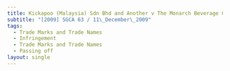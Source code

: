 ```yaml
---
title: Kickapoo (Malaysia) Sdn Bhd and Another v The Monarch Beverage Co (Europe) Ltd
subtitle: "[2009] SGCA 63 / 11\_December\_2009"
tags:
  - Trade Marks and Trade Names
  - Infringement
  - Trade Marks and Trade Names
  - Passing off
layout: single
---
```


